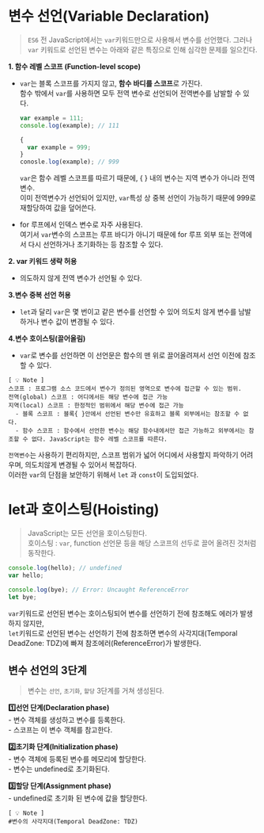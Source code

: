 # 변수 선언(Variable Declaration)
> `ES6` 전 JavaScript에서는 `var`키워드만으로 사용해서 변수를 선언했다. 그러나 `var` 키워드로 선언된 변수는 아래와 같은 특징으로 인해 심각한 문제를 일으킨다.

**1. 함수 레벨 스코프 (Function-level scope)**<br/>
- `var`는 블록 스코프를 가지지 않고, **함수 바디를 스코프**로 가진다. <br/>
함수 밖에서 `var`를 사용하면 모두 전역 변수로 선언되어 전역변수를 남발할 수 있다. <br/>
    ```jsx
    var example = 111;
    console.log(example); // 111

    {
      var example = 999;
    }
    conosle.log(example); // 999
    ```
    `var`은 함수 레벨 스코프를 따르기 때문에, { } 내의 변수는 지역 변수가 아니라 전역 변수.<br/>
    이미 전역변수가 선언되어 있지만, `var`특성 상 중복 선언이 가능하기 때문에 999로 재할당하여 값을 덮어쓴다.
    
- for 루프에서 인덱스 변수로 자주 사용된다. <br/>
여기서 `var`변수의 스코프는 루프 바디가 아니기 때문에 for 루프 외부 또는 전역에서 다시 선언하거나 초기화하는 등 참조할 수 있다.

**2. var 키워드 생략 허용**<br/>
- 의도하지 않게 전역 변수가 선언될 수 있다. 

**3.변수 중복 선언 허용** <br/>
- `let`과 달리 `var`은 몇 번이고 같은 변수를 선언할 수 있어 의도치 않게 변수를 남발하거나 변수 값이 변경될 수 있다.<br>

**4.변수 호이스팅(끌어올림)** <br/>
- `var`로 변수를 선언하면 이 선언문은 함수의 맨 위로 끌어올려져서 선언 이전에 참조할 수 있다.<br>

```
[ 💡 Note ]
스코프 : 프로그램 소스 코드에서 변수가 정의된 영역으로 변수에 접근할 수 있는 범위.
전역(global) 스코프 : 어디에서든 해당 변수에 접근 가능
지역(local) 스코프 : 한정적인 범위에서 해당 변수에 접근 가능
  - 블록 스코프 : 블록{ }안에서 선언된 변수만 유효하고 블록 외부에서는 참조할 수 없다.
  - 함수 스코프 : 함수에서 선언한 변수는 해당 함수내에서만 접근 가능하고 외부에서는 참조할 수 없다. JavaScript는 함수 레벨 스코프를 따른다.
```
`전역변수`는 사용하기 편리하지만, 스코프 범위가 넓어 어디에서 사용할지 파악하기 어려우며, 의도치않게 변경될 수 있어서 복잡하다. <br />이러한 `var`의 단점을 보안하기 위해서 `let` 과 `const`이 도입되었다.

# let과 호이스팅(Hoisting)
> JavaScript는 모든 선언을 호이스팅한다. <br />
호이스팅 : `var`, function 선언문 등을 해당 스코프의 선두로 끌어 올려진 것처럼 동작한다.
```jsx
console.log(hello); // undefined
var hello;

console.log(bye); // Error: Uncaught ReferenceError
let bye;
```
`var`키워드로 선언된 변수는 호이스팅되어 변수를 선언하기 전에 참조해도 에러가 발생하지 않지만, <br/>
`let`키워드로 선언된 변수는 선언하기 전에 참조하면 변수의 사각지대(Temporal DeadZone: TDZ)에 빠져 참조에러(ReferenceError)가 발생한다.<br/>
## 변수 선언의 3단계
> 변수는 `선언`, `초기화`, `할당` 3단계를 거쳐 생성된다.

**1️⃣선언 단계(Declaration phase)**<br/>
    - 변수 객체를 생성하고 변수를 등록한다. <br/>
    - 스코프는 이 변수 객체를 참고한다.
    
**2️⃣초기화 단계(Initialization phase)** <br/>
    - 변수 객체에 등록된 변수를 메모리에 할당한다. <br/>
    - 변수는 undefined로 초기화된다.
    
**3️⃣할당 단계(Assignment phase)**  <br/>
    - undefined로 초기화 된 변수에 값을 할당한다.

```
[ 💡 Note ]
#변수의 사각지대(Temporal DeadZone: TDZ)

```

